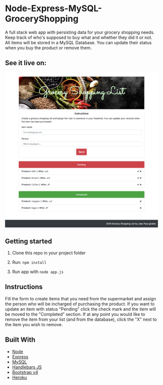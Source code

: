 # Node-Express-MySQL-GroceryShopping
A full stack web app with persisting data for your grocery shopping needs. Keep track of who's supposed to buy what and whether they did it or not. All items will be stored in a MySQL Database. You can update their status when you buy the product or remove them.

## See it live on: 

![alt text][screenshot]

[screenshot]: https://github.com/jpdevspace/Node-Express-MySQL-GroceryShopping/blob/master/public/assets/imgs/screenshot.png "Screenshot of Grocery Shopping List app"

## Getting started

1. Clone this repo in your project folder 

2. Run: `npm install`

3. Run app with `node app.js` 

## Instructions
Fill the form to create items that you need from the supermarket and assign the person who will be incharged of purchasing the product. If you want to update an item with status "Pending" click the check mark and the item will be moved to the "Completed" section. If at any point you would like to remove the item from your list (and from the database), click the "X" next to the item you wish to remove.

## Built With

* [Node](https://nodejs.org/en/)
* [Express](https://www.expressjs.com)
* [MySQL](https://www.mysql.com/) 
* [Handlebars JS](http://www.handlebarsjs.com/) 
* [Bootstrap v4](https://www.getbootstrap.com)
* [Heroku](https://www.heroku.com)
